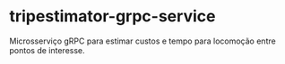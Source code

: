 # tripestimator-grpc-service
Microsserviço gRPC para estimar custos e tempo para locomoção entre pontos de interesse.

